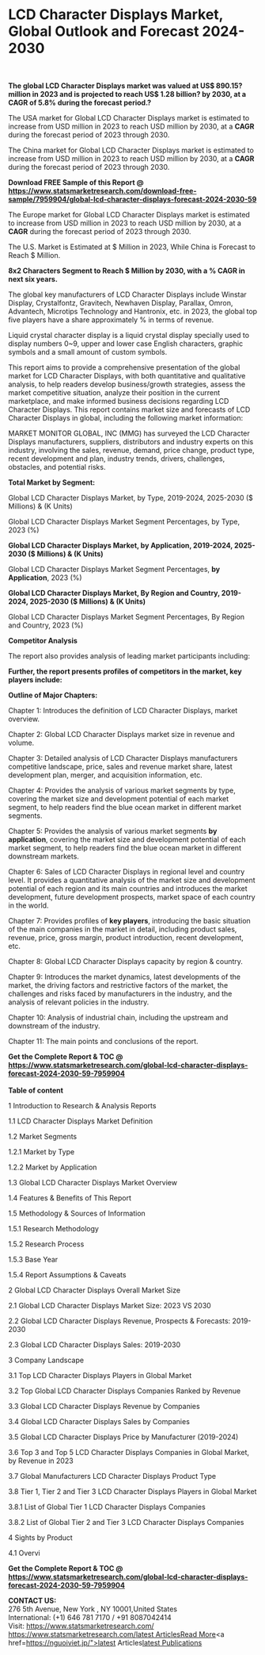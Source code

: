 <h1>LCD Character Displays Market, Global Outlook and Forecast 2024-2030</h1><br/><p><strong>The global LCD Character Displays market was valued at US$ 890.15? million in 2023 and is projected to reach US$ 1.28 billion? by 2030, at a <strong>CAGR</strong> of 5.8% during the forecast period.? </strong></p><p>The USA market for Global LCD Character Displays market is estimated to increase from USD million in 2023 to reach USD million by 2030, at a <strong>CAGR</strong> during the forecast period of 2023 through 2030.</p><p>The China market for Global LCD Character Displays market is estimated to increase from USD million in 2023 to reach USD million by 2030, at a <strong>CAGR</strong> during the forecast period of 2023 through 2030.</p><p><strong>Download FREE Sample of this Report @ <a href="https://www.statsmarketresearch.com/download-free-sample/7959904/global-lcd-character-displays-forecast-2024-2030-59">https://www.statsmarketresearch.com/download-free-sample/7959904/global-lcd-character-displays-forecast-2024-2030-59</a></strong></p><p>The Europe market for Global LCD Character Displays market is estimated to increase from USD million in 2023 to reach USD million by 2030, at a <strong>CAGR</strong> during the forecast period of 2023 through 2030.</p><p>The U.S. Market is Estimated at $ Million in 2023, While China is Forecast to Reach $ Million.</p><p><strong>8x2 Characters Segment to Reach $ Million by 2030, with a % <strong>CAGR</strong> in next six years.</strong></p><p>The global key manufacturers of LCD Character Displays include Winstar Display, Crystalfontz, Gravitech, Newhaven Display, Parallax, Omron, Advantech, Microtips Technology and Hantronix, etc. in 2023, the global top five players have a share approximately % in terms of revenue.</p><p>Liquid crystal character display is a liquid crystal display specially used to display numbers 0~9, upper and lower case English characters, graphic symbols and a small amount of custom symbols.</p><p>This report aims to provide a comprehensive presentation of the global market for LCD Character Displays, with both quantitative and qualitative analysis, to help readers develop business/growth strategies, assess the market competitive situation, analyze their position in the current marketplace, and make informed business decisions regarding LCD Character Displays. This report contains market size and forecasts of LCD Character Displays in global, including the following market information:</p><p>MARKET MONITOR GLOBAL, INC (MMG) has surveyed the LCD Character Displays manufacturers, suppliers, distributors and industry experts on this industry, involving the sales, revenue, demand, price change, product type, recent development and plan, industry trends, drivers, challenges, obstacles, and potential risks.</p><p><strong>Total Market by Segment:</strong></p><p>Global LCD Character Displays Market, by Type, 2019-2024, 2025-2030 ($ Millions) & (K Units)</p><p>Global LCD Character Displays Market Segment Percentages, by Type, 2023 (%)</p><p><strong>Global LCD Character Displays Market, <strong>by Application</strong>, 2019-2024, 2025-2030 ($ Millions) & (K Units)</strong></p><p>Global LCD Character Displays Market Segment Percentages, <strong>by Application</strong>, 2023 (%)</p><p><strong>Global LCD Character Displays Market, By Region and Country, 2019-2024, 2025-2030 ($ Millions) & (K Units)</strong></p><p>Global LCD Character Displays Market Segment Percentages, By Region and Country, 2023 (%)</p><p><strong>Competitor Analysis</strong></p><p>The report also provides analysis of leading market participants including:</p><p><strong>Further, the report presents profiles of competitors in the market, <strong>key players</strong> include:</strong></p><p><strong>Outline of Major Chapters:</strong></p><p>Chapter 1: Introduces the definition of LCD Character Displays, market overview.</p><p>Chapter 2: Global LCD Character Displays market size in revenue and volume.</p><p>Chapter 3: Detailed analysis of LCD Character Displays manufacturers competitive landscape, price, sales and revenue market share, latest development plan, merger, and acquisition information, etc.</p><p>Chapter 4: Provides the analysis of various market segments by type, covering the market size and development potential of each market segment, to help readers find the blue ocean market in different market segments.</p><p>Chapter 5: Provides the analysis of various market segments <strong>by application</strong>, covering the market size and development potential of each market segment, to help readers find the blue ocean market in different downstream markets.</p><p>Chapter 6: Sales of LCD Character Displays in regional level and country level. It provides a quantitative analysis of the market size and development potential of each region and its main countries and introduces the market development, future development prospects, market space of each country in the world.</p><p>Chapter 7: Provides profiles of <strong>key players</strong>, introducing the basic situation of the main companies in the market in detail, including product sales, revenue, price, gross margin, product introduction, recent development, etc.</p><p>Chapter 8: Global LCD Character Displays capacity by region & country.</p><p>Chapter 9: Introduces the market dynamics, latest developments of the market, the driving factors and restrictive factors of the market, the challenges and risks faced by manufacturers in the industry, and the analysis of relevant policies in the industry.</p><p>Chapter 10: Analysis of industrial chain, including the upstream and downstream of the industry.</p><p>Chapter 11: The main points and conclusions of the report.</p><div><b>Get the Complete Report & TOC @ <a href="https://www.statsmarketresearch.com/global-lcd-character-displays-forecast-2024-2030-59-7959904">https://www.statsmarketresearch.com/global-lcd-character-displays-forecast-2024-2030-59-7959904</a></b></div><br><b>Table of content</b><p>1 Introduction to Research & Analysis Reports<br />
 
  1.1 LCD Character Displays Market Definition<br />
 
  1.2 Market Segments<br />
 
  1.2.1 Market by Type<br />
 
  1.2.2 Market by Application<br />
 
  1.3 Global LCD Character Displays Market Overview<br />
 
  1.4 Features & Benefits of This Report<br />
 
  1.5 Methodology & Sources of Information<br />
 
  1.5.1 Research Methodology<br />
 
  1.5.2 Research Process<br />
 
  1.5.3 Base Year<br />
 
  1.5.4 Report Assumptions & Caveats<br />
 
 2 Global LCD Character Displays Overall Market Size<br />
 
  2.1 Global LCD Character Displays Market Size: 2023 VS 2030<br />
 
  2.2 Global LCD Character Displays Revenue, Prospects & Forecasts: 2019-2030<br />
 
  2.3 Global LCD Character Displays Sales: 2019-2030<br />
 
 3 Company Landscape<br />
 
  3.1 Top LCD Character Displays Players in Global Market<br />
 
  3.2 Top Global LCD Character Displays Companies Ranked by Revenue<br />
 
  3.3 Global LCD Character Displays Revenue by Companies<br />
 
  3.4 Global LCD Character Displays Sales by Companies<br />
 
  3.5 Global LCD Character Displays Price by Manufacturer (2019-2024)<br />
 
  3.6 Top 3 and Top 5 LCD Character Displays Companies in Global Market, by Revenue in 2023<br />
 
  3.7 Global Manufacturers LCD Character Displays Product Type<br />
 
  3.8 Tier 1, Tier 2 and Tier 3 LCD Character Displays Players in Global Market<br />
 
  3.8.1 List of Global Tier 1 LCD Character Displays Companies<br />
 
  3.8.2 List of Global Tier 2 and Tier 3 LCD Character Displays Companies<br />
 
 4 Sights by Product<br />
 
  4.1 Overvi<br><div><b>Get the Complete Report & TOC @ <a href="https://www.statsmarketresearch.com/global-lcd-character-displays-forecast-2024-2030-59-7959904">https://www.statsmarketresearch.com/global-lcd-character-displays-forecast-2024-2030-59-7959904</a></b></div></p> <b>CONTACT US:</b><br>276 5th Avenue, New York , NY 10001,United States<br>International: (+1) 646 781 7170 / +91 8087042414<br>Visit: <a href="https://www.statsmarketresearch.com/">https://www.statsmarketresearch.com/</a><br><a href="https://gyeongbokgung.com">https://www.statsmarketresearch.com/</a><a href="https://hallyeomaritime.com">latest Articles</a><a href="https://jingwansa.com">Read More</a><a href=https://nguoiviet.jp/">latest Articles</a><a href="https://www.intelmarketresearch.com/">latest Publications</a>